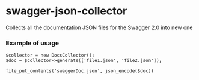 # swagger-json-collector
Collects all the documentation JSON files for the Swagger 2.0 into new one

### Example of usage

```
$collector = new DocsCollector();
$doc = $collector->generate(['file1.json', 'file2.json']);

file_put_contents('swaggerDoc.json', json_encode($doc))
```
